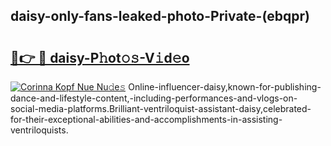 ## daisy-only-fans​-leaked-photo​-Private-(ebqpr)


# <h2><a href="https://mediaupload.pro?title=daisy&ref=git">🔗👉 🔴 daisy-P𝚑ot𝚘𝚜-V𝚒d𝚎o</a></h2>

[![Corinna Kopf Nue Nu𝚍e𝚜](https://i.imgur.com/0qMVB7G.gif)](https://mediaupload.pro?title=daisy&ref=git)
Online-influencer-daisy,known-for-publishing-dance-and-lifestyle-content,-including-performances-and-vlogs-on-social-media-platforms.Brilliant-ventriloquist-assistant-daisy,celebrated-for-their-exceptional-abilities-and-accomplishments-in-assisting-ventriloquists.  